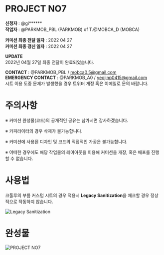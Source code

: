 # PROJECT NO7

**신청자** : @gi**\*\***  
**작업자** : @PARKMOB_PBL (PARKMOB) of T.@MOBCA_D (MOBCA)

**커미션 최종 전달 일자** : 2022 04 27  
**커미션 최종 갱신 일자** : 2022 04 27

**UPDATE**  
2022년 04월 27일 최종 전달이 완료되었습니다.

**CONTACT** : @PARKMOB_PBL / mobca0.5@gmail.com  
**EMERGENCY CONTACT** : @PARKMOB_A0 / yeojinp0415@gmail.com  
시트 이용 도중 문제가 발생했을 경우 트위터 계정 혹은 이메일로 문의 바랍니다.

# 주의사항

※ 커미션 완성물(코드)의 공개적인 공유는 삼가시면 감사하겠습니다.

※ 카피라이터의 경우 삭제가 불가능합니다.

※ 커미션에 사용된 디자인 및 코드의 직접적인 가공은 불가능합니다.

※ 어떠한 경우에도 해당 작업물의 레이아웃을 이용해 커미션을 개장, 혹은 배포를 진행할 수 없습니다.

# 사용법

크툴루의 부름 커스텀 시트의 경우 적용시 **Legacy Sanitization**을 체크할 경우 정상적으로 작동하지 않습니다.

![Legacy Sanitization](https://i.imgur.com/dKetlgm.png "Legacy Sanitization")

# 완성물

![PROJECT NO7](https://i.imgur.com/zEwl7rc.png"PREVIEW")
